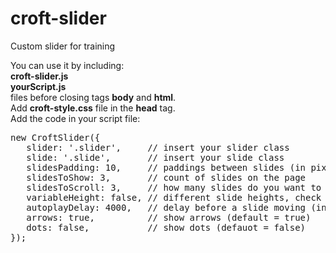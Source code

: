 # croft-slider
Custom slider for training

You can use it by including:<br>
<b>croft-slider.js</b><br>
<b>yourScript.js</b><br>
files before closing tags <b>body</b> and <b>html</b>.<br>
Add <b>croft-style.css</b> file in the <b>head</b> tag.<br>
Add the code in your script file:<br>
<pre>
new CroftSlider({
   slider: '.slider',     // insert your slider class
   slide: '.slide',       // insert your slide class
   slidesPadding: 10,     // paddings between slides (in pixels)
   slidesToShow: 3,       // count of slides on the page
   slidesToScroll: 3,     // how many slides do you want to scroll
   variableHeight: false, // different slide heights, check true/false
   autoplayDelay: 4000,   // delay before a slide moving (in milliseconds)
   arrows: true,          // show arrows (default = true)
   dots: false,           // show dots (defauot = false)
});
 </pre>
